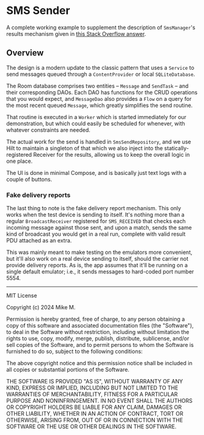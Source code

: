 # SMS Sender

A complete working example to supplement the description of `SmsManager`'s
results mechanism given in
[this Stack Overflow answer](https://stackoverflow.com/a/24845193).

## Overview

The design is a modern update to the classic pattern that uses a `Service` to
send messages queued through a `ContentProvider` or local `SQLiteDatabase`.

The Room database comprises two entities – `Message` and `SendTask` – and their
corresponding DAOs. Each DAO has functions for the CRUD operations that you
would expect, and `MessageDao` also provides a `Flow` on a query for the most
recent queued `Message`, which greatly simplifies the send routine.

That routine is executed in a `Worker` which is started immediately for our
demonstration, but which could easily be scheduled for whenever, with whatever
constraints are needed.

The actual work for the send is handled in `SmsSendRepository`, and we use Hilt
to maintain a singleton of that which we also inject into the
statically-registered Receiver for the results, allowing us to keep the overall
logic in one place.

The UI is done in minimal Compose, and is basically just text logs with a couple
of buttons.

### Fake delivery reports

The last thing to note is the fake delivery report mechanism. This only works
when the test device is sending to itself. It's nothing more than a regular
`BroadcastReceiver` registered for `SMS_RECEIVED` that checks each incoming
message against those sent, and upon a match, sends the same kind of broadcast
you would get in a real run, complete with valid result PDU attached as an
extra.

This was mainly meant to make testing on the emulators more convenient, but
it'll also work on a real device sending to itself, should the carrier not
provide delivery reports. As is, the app assumes that it'll be running on a
single default emulator; i.e., it sends messages to hard-coded port number 5554.

---

MIT License

Copyright (c) 2024 Mike M.

Permission is hereby granted, free of charge, to any person obtaining a copy of
this software and associated documentation files (the "Software"), to deal in
the Software without restriction, including without limitation the rights to
use, copy, modify, merge, publish, distribute, sublicense, and/or sell copies of
the Software, and to permit persons to whom the Software is furnished to do so,
subject to the following conditions:

The above copyright notice and this permission notice shall be included in all
copies or substantial portions of the Software.

THE SOFTWARE IS PROVIDED "AS IS", WITHOUT WARRANTY OF ANY KIND, EXPRESS OR
IMPLIED, INCLUDING BUT NOT LIMITED TO THE WARRANTIES OF MERCHANTABILITY, FITNESS
FOR A PARTICULAR PURPOSE AND NONINFRINGEMENT. IN NO EVENT SHALL THE AUTHORS OR
COPYRIGHT HOLDERS BE LIABLE FOR ANY CLAIM, DAMAGES OR OTHER LIABILITY, WHETHER
IN AN ACTION OF CONTRACT, TORT OR OTHERWISE, ARISING FROM, OUT OF OR IN
CONNECTION WITH THE SOFTWARE OR THE USE OR OTHER DEALINGS IN THE SOFTWARE.